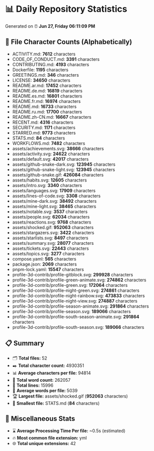 # 📊 Daily Repository Statistics
Generated on ⏰ **Jun 27, Friday 06:11:09 PM**

## 📂 File Character Counts (Alphabetically)
- ACTIVITY.md: **7612** characters
- CODE_OF_CONDUCT.md: **3391** characters
- CONTRIBUTING.md: **4193** characters
- Dockerfile: **1195** characters
- GREETINGS.md: **346** characters
- LICENSE: **34650** characters
- README.ar.md: **17452** characters
- README.de.md: **16819** characters
- README.es.md: **16801** characters
- README.fr.md: **16974** characters
- README.md: **16733** characters
- README.ru.md: **17700** characters
- README.zh-CN.md: **16667** characters
- RECENT.md: **4316** characters
- SECURITY.md: **1171** characters
- STARRED.md: **9773** characters
- STATS.md: **84** characters
- WORKFLOWS.md: **7482** characters
- assets/achievements.svg: **38666** characters
- assets/activity.svg: **24622** characters
- assets/default.svg: **42017** characters
- assets/github-snake-dark.svg: **123945** characters
- assets/github-snake-light.svg: **123945** characters
- assets/github-snake.gif: **426084** characters
- assets/habits.svg: **12605** characters
- assets/intro.svg: **3340** characters
- assets/languages.svg: **17909** characters
- assets/lines-of-code.svg: **3308** characters
- assets/mine-dark.svg: **38492** characters
- assets/mine-light.svg: **38465** characters
- assets/notable.svg: **3537** characters
- assets/people.svg: **62034** characters
- assets/reactions.svg: **9768** characters
- assets/shocked.gif: **952063** characters
- assets/stargazers.svg: **3422** characters
- assets/starlists.svg: **8497** characters
- assets/summary.svg: **28077** characters
- assets/tickets.svg: **22443** characters
- assets/topics.svg: **3277** characters
- compose.yaml: **565** characters
- package.json: **2069** characters
- pnpm-lock.yaml: **15547** characters
- profile-3d-contrib/profile-gitblock.svg: **299928** characters
- profile-3d-contrib/profile-green-animate.svg: **274862** characters
- profile-3d-contrib/profile-green.svg: **172064** characters
- profile-3d-contrib/profile-night-green.svg: **274861** characters
- profile-3d-contrib/profile-night-rainbow.svg: **473833** characters
- profile-3d-contrib/profile-night-view.svg: **274887** characters
- profile-3d-contrib/profile-season-animate.svg: **291864** characters
- profile-3d-contrib/profile-season.svg: **189066** characters
- profile-3d-contrib/profile-south-season-animate.svg: **291864** characters
- profile-3d-contrib/profile-south-season.svg: **189066** characters

## 📋 Summary
- 🗂️ **Total files:** 52
- ✒️ **Total character count:** 4930351
- 📊 **Average characters per file:** 94814
- 📝 **Total word count:** 262057
- 🧾 **Total lines:** 15996
- 📐 **Average words per file:** 5039
- 🏆 **Largest file:** assets/shocked.gif (**952063** characters)
- 🥉 **Smallest file:** STATS.md (**84** characters)

## 🌟 Miscellaneous Stats
- ⌛ **Average Processing Time Per file:** ~0.5s (estimated)
- 🔥 **Most common file extension:** yml
- 🌐 **Total unique extensions:** 42
